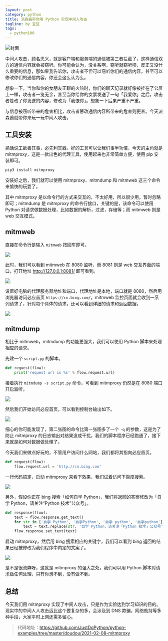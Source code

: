```yaml
---
layout: post
category: python
title: 派森酱带你用 Python 实现中间人攻击
tagline: by 豆豆
tags: 
  - python100
---
```


![封面](https://raw.githubusercontent.com/JustDoPython/justdopython.github.io/master/assets/images/2021/02/mitmproxy/000.jpg)

中间人攻击，顾名思义，就是客户端和服务端的通信被第三者拦截了，这样通信双方的通信内容就会被窃听。你可能会认为，没关系啊，窃听就窃听呗，反正又没什么重要的信息，那如果我告诉你，攻击者不但可以窃听你们的通信内容，甚至可以修改你们的通信内容，你还会这么认为么。

想象一下，当你和你的女朋友正聊的火热时，你们的聊天记录就好像被挂在了公屏上一样，攻击者一览无余，甚至当你给你的女票发送了一句「我爱你」之后，攻击者篡改了你发送的内容，修改为「我恨你」。想象一下后果严重不严重。

与信息被窃听带来的危害相比，攻击者篡改通信内容所带来的危害则更甚。今天派森酱就带你来玩一玩中间人攻击。

## 工具安装

熟话说工欲善其事，必先利其器。好的工具可以让我们事半功倍，今天的主角就是 mitmproxy，这是一款出色的代理工具，使用起来也非常简单方便，使用 pip 安装即可。

```python
pip3 install mitmproxy
```

安装好之后，我们就可以使用 mitmproxy、mitmdump 和 mitmweb 这三个命令来愉快的玩耍了。

其中 mitmproxy 是以命令行的方式来交互的，不太好用，所以很少用，暂时忽略即可；mitmdump 是 mitmproxy 的命令行接口，关键的是，该命令可以使用 Python 对请求做数据处理，比如数据的解析，过滤，存储等；而 mitmweb 则是 web 交互模式。

## mitmweb

直接在命令行是输入 `mitmweb` 按回车即可。

![](https://raw.githubusercontent.com/JustDoPython/justdopython.github.io/master/assets/images/2021/02/mitmproxy/001.png)

此时，我们可以看到 mitmweb 在 8080 监听，而 8081 则是 web 交互界面的端口，打开地址 http://127.0.0.1:8081/ 即可看到。

![](https://raw.githubusercontent.com/JustDoPython/justdopython.github.io/master/assets/images/2021/02/mitmproxy/002.png)

设置好电脑的代理服务器地址和端口，代理地址是本地，端口就是 8080，然后用浏览器访问必应首页 `https://cn.bing.com/`，mitmweb 监控页面就会收到一系列请求了，针对每个具体的请求，还可以看到详细的请求和返回数据，

![](https://raw.githubusercontent.com/JustDoPython/justdopython.github.io/master/assets/images/2021/02/mitmproxy/003.png)

## mitmdump

相比于 mitmweb，mitmdump 的功能更强大，我们可以使用 Python 脚本来处理相应的请求。

先建一个 `script.py` 的脚本。

```python
def request(flow):
    print('request url is %s' % flow.request.url)
```

接着执行 `mitmdump -s script.py` 命令，可看到 mitmproxy 仍然是在 8080 端口开启监听。

![](https://raw.githubusercontent.com/JustDoPython/justdopython.github.io/master/assets/images/2021/02/mitmproxy/004.png)

然后我们开始访问必应首页，可以看到控制台输出如下。

![](https://raw.githubusercontent.com/JustDoPython/justdopython.github.io/master/assets/images/2021/02/mitmproxy/005.png)

细心的你可能发现了，第二张图的命令比第一张图多了一个 `-q` 的参数，这是为了防止 mitmproxy 的日志输出对结果造成干扰。我们的脚本程序已经跑通了，接下来就是如何对数据做处理了。

今天我们来做点好玩的，不管用户访问什么网站，我们都将其指向必应首页。

```python
def request(flow):
    flow.request.url = 'http://cn.bing.com'
```

一行代码搞定，启动 mitmproxy 来看下效果，我们试着访问下百度搜索。

![](https://raw.githubusercontent.com/JustDoPython/justdopython.github.io/master/assets/images/2021/02/mitmproxy/006.gif)

另外，假设你正在 bing 搜索「如何自学 Python」，我们将返回的答案修改为「自学 Python，请关注“Python 技术”公众号」。

```python
def response(flow):
    text = flow.response.get_text()
    for str in ['自学 Python', '自学Python', '自学 python', '自学python']:
        text = text.replace(str, '自学 Python，请关注「Python 技术」公众号')
    flow.response.set_text(text)
```

启动 mitmproxy，然后用 bing 搜索相应的关键字，我们可以看到 bing 返回的结果已经被修改为我们程序中内定的文案了。

![](https://raw.githubusercontent.com/JustDoPython/justdopython.github.io/master/assets/images/2021/02/mitmproxy/007.gif)

是不是很流弊呀，这就是 mitmproxy 的强大之处，我们可以用 Python 脚本对请求做任何处理，只有你想不到，没有做不到。

## 总结

今天我们用 mitmproxy 实现了中间人攻击，只是作为实验达到学习知识的目的。现实中的中间人人攻击远比这个要复杂的多，会涉及到 DNS 欺骗，网络劫持等多种手段，大家平时上网还需多留心。

> 代码地址：https://github.com/JustDoPython/python-examples/tree/master/doudou/2021-02-08-mitmproxy

